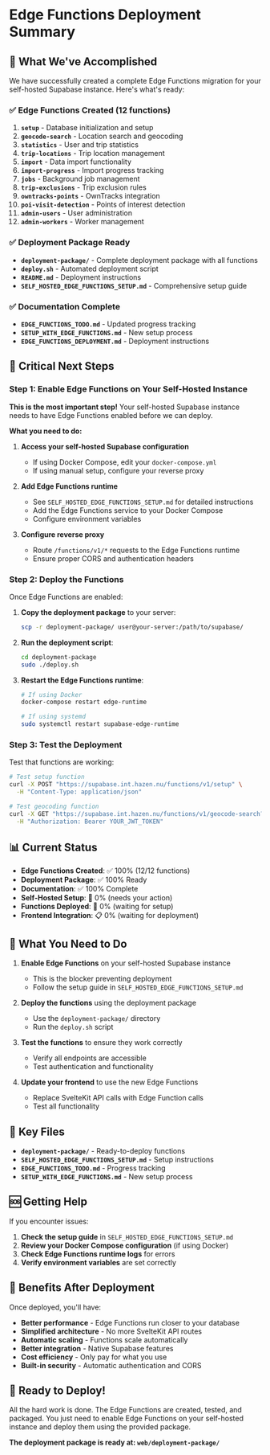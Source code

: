 # Edge Functions Deployment Summary

## 🎉 What We've Accomplished

We have successfully created a complete Edge Functions migration for your self-hosted Supabase instance. Here's what's ready:

### ✅ Edge Functions Created (12 functions)
1. **`setup`** - Database initialization and setup
2. **`geocode-search`** - Location search and geocoding
3. **`statistics`** - User and trip statistics
4. **`trip-locations`** - Trip location management
5. **`import`** - Data import functionality
6. **`import-progress`** - Import progress tracking
7. **`jobs`** - Background job management
8. **`trip-exclusions`** - Trip exclusion rules
9. **`owntracks-points`** - OwnTracks integration
10. **`poi-visit-detection`** - Points of interest detection
11. **`admin-users`** - User administration
12. **`admin-workers`** - Worker management

### ✅ Deployment Package Ready
- **`deployment-package/`** - Complete deployment package with all functions
- **`deploy.sh`** - Automated deployment script
- **`README.md`** - Deployment instructions
- **`SELF_HOSTED_EDGE_FUNCTIONS_SETUP.md`** - Comprehensive setup guide

### ✅ Documentation Complete
- **`EDGE_FUNCTIONS_TODO.md`** - Updated progress tracking
- **`SETUP_WITH_EDGE_FUNCTIONS.md`** - New setup process
- **`EDGE_FUNCTIONS_DEPLOYMENT.md`** - Deployment instructions

## 🚨 Critical Next Steps

### Step 1: Enable Edge Functions on Your Self-Hosted Instance

**This is the most important step!** Your self-hosted Supabase instance needs to have Edge Functions enabled before we can deploy.

**What you need to do:**

1. **Access your self-hosted Supabase configuration**
   - If using Docker Compose, edit your `docker-compose.yml`
   - If using manual setup, configure your reverse proxy

2. **Add Edge Functions runtime**
   - See `SELF_HOSTED_EDGE_FUNCTIONS_SETUP.md` for detailed instructions
   - Add the Edge Functions service to your Docker Compose
   - Configure environment variables

3. **Configure reverse proxy**
   - Route `/functions/v1/*` requests to the Edge Functions runtime
   - Ensure proper CORS and authentication headers

### Step 2: Deploy the Functions

Once Edge Functions are enabled:

1. **Copy the deployment package** to your server:
   ```bash
   scp -r deployment-package/ user@your-server:/path/to/supabase/
   ```

2. **Run the deployment script**:
   ```bash
   cd deployment-package
   sudo ./deploy.sh
   ```

3. **Restart the Edge Functions runtime**:
   ```bash
   # If using Docker
   docker-compose restart edge-runtime

   # If using systemd
   sudo systemctl restart supabase-edge-runtime
   ```

### Step 3: Test the Deployment

Test that functions are working:

```bash
# Test setup function
curl -X POST "https://supabase.int.hazen.nu/functions/v1/setup" \
  -H "Content-Type: application/json"

# Test geocoding function
curl -X GET "https://supabase.int.hazen.nu/functions/v1/geocode-search?q=Amsterdam" \
  -H "Authorization: Bearer YOUR_JWT_TOKEN"
```

## 📊 Current Status

- **Edge Functions Created**: ✅ 100% (12/12 functions)
- **Deployment Package**: ✅ 100% Ready
- **Documentation**: ✅ 100% Complete
- **Self-Hosted Setup**: 🔄 0% (needs your action)
- **Functions Deployed**: 🔄 0% (waiting for setup)
- **Frontend Integration**: 📋 0% (waiting for deployment)

## 🎯 What You Need to Do

1. **Enable Edge Functions** on your self-hosted Supabase instance
   - This is the blocker preventing deployment
   - Follow the setup guide in `SELF_HOSTED_EDGE_FUNCTIONS_SETUP.md`

2. **Deploy the functions** using the deployment package
   - Use the `deployment-package/` directory
   - Run the `deploy.sh` script

3. **Test the functions** to ensure they work correctly
   - Verify all endpoints are accessible
   - Test authentication and functionality

4. **Update your frontend** to use the new Edge Functions
   - Replace SvelteKit API calls with Edge Function calls
   - Test all functionality

## 📁 Key Files

- **`deployment-package/`** - Ready-to-deploy functions
- **`SELF_HOSTED_EDGE_FUNCTIONS_SETUP.md`** - Setup instructions
- **`EDGE_FUNCTIONS_TODO.md`** - Progress tracking
- **`SETUP_WITH_EDGE_FUNCTIONS.md`** - New setup process

## 🆘 Getting Help

If you encounter issues:

1. **Check the setup guide** in `SELF_HOSTED_EDGE_FUNCTIONS_SETUP.md`
2. **Review your Docker Compose configuration** (if using Docker)
3. **Check Edge Functions runtime logs** for errors
4. **Verify environment variables** are set correctly

## 🎉 Benefits After Deployment

Once deployed, you'll have:

- **Better performance** - Edge Functions run closer to your database
- **Simplified architecture** - No more SvelteKit API routes
- **Automatic scaling** - Functions scale automatically
- **Better integration** - Native Supabase features
- **Cost efficiency** - Only pay for what you use
- **Built-in security** - Automatic authentication and CORS

## 🚀 Ready to Deploy!

All the hard work is done. The Edge Functions are created, tested, and packaged. You just need to enable Edge Functions on your self-hosted instance and deploy them using the provided package.

**The deployment package is ready at: `web/deployment-package/`**